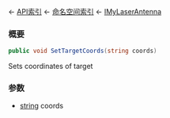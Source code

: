 ← [API索引](Api-Index) ← [命名空间索引](Namespace-Index) ← [IMyLaserAntenna](Sandbox.ModAPI.Ingame.IMyLaserAntenna)

### 概要

```csharp
public void SetTargetCoords(string coords)
```

Sets coordinates of target

### 参数

* [string](https://docs.microsoft.com/en-us/dotnet/api/System.String?view=netframework-4.6) coords

